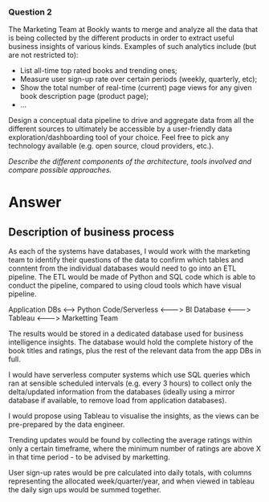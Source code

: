 ### Question 2

The Marketing Team at Bookly wants to merge and analyze all the data that is being collected by the different products in order to extract useful business insights of various kinds.
Examples of such analytics include (but are not restricted to):

- List all-time top rated books and trending ones;
- Measure user sign-up rate over certain periods (weekly, quarterly, etc);
- Show the total number of real-time (current) page views for any given book description page (product page);
- ...

Design a conceptual data pipeline to drive and aggregate data from all the different sources to ultimately be accessible by a user-friendly data exploration/dashboarding tool of your choice. Feel free to pick any technology available (e.g. open source, cloud providers, etc.).

_Describe the different components of the architecture, tools involved and compare possible approaches._
# Answer

## Description of business process
As each of the systems have databases, I would work with the marketing team to identify their questions of the data to confirm which tables and conntent from the individual databases would need to go into an ETL pipeline. The ETL would be made of Python and SQL code which is able to conduct the pipeline, compared to using cloud tools which have visual pipeline.

Application DBs <--> Python Code/Serverless <---> BI Database <---> Tableau <---> Marketting Team

The results would be stored in a dedicated database used for business intelligence insights.  The database would hold the complete history of the book titles and ratings, plus the rest of the relevant data from the app DBs in full.  

I would have serverless computer systems which use SQL queries which ran at sensible scheduled intervals (e.g. every 3 hours) to collect only the delta/updated information from the databases (ideally using a mirror database if available, to remove load from application databases).  

I would propose using Tableau to visualise the insights, as the views can be pre-prepared by the data engineer. 

Trending updates would be found by collecting the average ratings within only a certain timeframe, where the minimum number of ratings are above X in that time period - to be advised by marketting.

User sign-up rates would be pre calculated into daily totals, with columns representing the allocated week/quarter/year, and when viewed in tableau the daily sign ups would be summed together.
